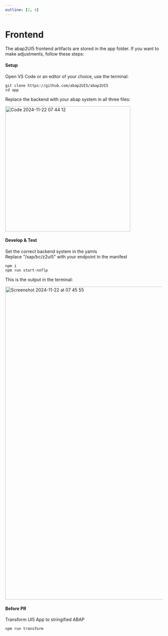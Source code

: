```yaml
---
outline: [2, 4]
---
```

# Frontend

The abap2UI5 frontend artifacts are stored in the app folder. If you want to make adjustments, follow these steps:

#### Setup 
Open VS Code or an editor of your choice, use the terminal:
```
git clone https://github.com/abap2UI5/abap2UI5
cd app
```
Replace the backend with your abap system in all three files:

<img width="400" alt="Code 2024-11-22 07 44 12" src="https://github.com/user-attachments/assets/155c9a3f-8a0a-494b-8fc4-a4bba2bf0e90">


#### Develop & Test
Set the correct backend system in the yamls <br>
Replace "/sap/bc/z2ui5" with your endpoint in the manifest
```
npm i
npm run start-noflp
```
This is the output in the terminal:

<img width="1000" alt="Screenshot 2024-11-22 at 07 45 55" src="https://github.com/user-attachments/assets/b7df2e48-7bf4-4454-9d05-d2bc8c4a6b49">

#### Before PR
Transform UI5 App to stringified ABAP
```
npm run transform
```
